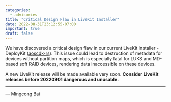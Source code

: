 ```yaml
---
categories:
  - advisories
title: "Critical Design Flaw in LiveKit Installer"
date: 2022-08-31T23:12:55-07:00
important: true
draft: false
---
```


We have discovered a critical design flaw in our current LiveKit Installer -
DeployKit ([aoscdk-rs](https://github.com/AOSC-Dev/aoscdk-rs)). This issue could
lead to destruction of metadata for devices without partition maps, which is
especially fatal for LUKS and MD-based soft RAID devices, rendering data
inaccessible on these devices.

A new LiveKit release will be made available very soon. **Consider LiveKit
releases before 20220901 dangerous and unusable.**

---

— Mingcong Bai
